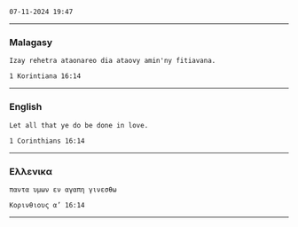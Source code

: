 `` 07-11-2024 19:47 ``

________________________________________________________

### Malagasy

```gospel
Izay rehetra ataonareo dia ataovy amin'ny fitiavana.

1 Korintiana 16:14
```
________________________________________________________

### English

```gospel
Let all that ye do be done in love.

1 Corinthians 16:14
```
________________________________________________________

### Eλλενικα

```gospel
παντα υμων εν αγαπη γινεσθω

Κορινθιους α’ 16:14
```
________________________________________________________
